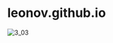 # leonov.github.io
![3_03](https://github.com/user-attachments/assets/7a27f761-ba7a-428d-82ab-989f462446fb)

